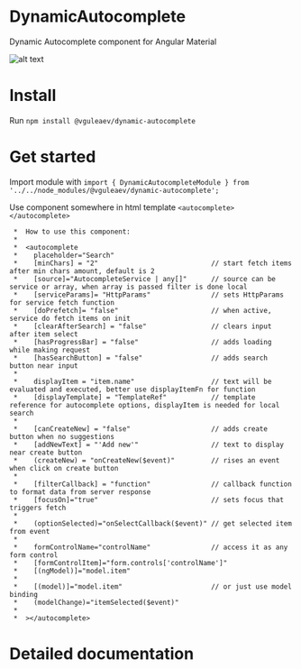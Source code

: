 # DynamicAutocomplete
Dynamic Autocomplete component for Angular Material 

![alt text](https://pp.userapi.com/c845417/v845417502/b1b35/QT0YqgKaKb4.jpg)

# Install
Run `npm install @vguleaev/dynamic-autocomplete`

# Get started
Import module with `import { DynamicAutocompleteModule } from '../../node_modules/@vguleaev/dynamic-autocomplete';`

Use component somewhere in html template `<autocomplete></autocomplete>`

     *  How to use this component:
     *
     *  <autocomplete
     *    placeholder="Search"
     *    [minChars] = "2"                            // start fetch items after min chars amount, default is 2
     *    [source]="AutocompleteService | any[]"      // source can be service or array, when array is passed filter is done local
     *    [serviceParams]= "HttpParams"               // sets HttpParams for service fetch function
     *    [doPrefetch]= "false"                       // when active, service do fetch items on init
     *    [clearAfterSearch] = "false"                // clears input after item select
     *    [hasProgressBar] = "false"                  // adds loading while making request
     *    [hasSearchButton] = "false"                 // adds search button near input
     *
     *    displayItem = "item.name"                   // text will be evaluated and executed, better use displayItemFn for function
     *    [displayTemplate] = "TemplateRef"           // template reference for autocomplete options, displayItem is needed for local search
     *
     *    [canCreateNew] = "false"                    // adds create button when no suggestions
     *    [addNewText] = "'Add new'"                  // text to display near create button
     *    (createNew) = "onCreateNew($event)"         // rises an event when click on create button
     *
     *    [filterCallback] = "function"               // callback function to format data from server response
     *    [focusOn]="true"                            // sets focus that triggers fetch
     *
     *    (optionSelected)="onSelectCallback($event)" // get selected item from event
     *
     *    formControlName="controlName"               // access it as any form control
     *    [formControlItem]="form.controls['controlName']"
     *    [(ngModel)]="model.item"
     *
     *    [(model)]="model.item"                      // or just use model binding
     *    (modelChange)="itemSelected($event)"
     *
     *  ></autocomplete>
     
 # Detailed documentation
 
 
